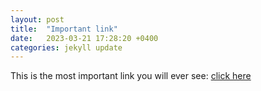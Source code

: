 ```yaml
---
layout: post
title:  "Important link"
date:   2023-03-21 17:28:20 +0400
categories: jekyll update
---
```

This is the most important link you will ever see: [click here][rickroll]



[rickroll]: https://www.youtube.com/watch?v=dQw4w9WgXcQ